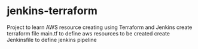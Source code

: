 # jenkins-terraform
Project to learn AWS resource creating using Terraform and Jenkins
create terraform file main.tf to define aws resources to be created
create Jenkinsfile to define jenkins pipeline
